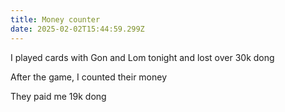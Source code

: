 ```yaml
---
title: Money counter
date: 2025-02-02T15:44:59.299Z
---
```


I played cards with Gon and Lom tonight and lost over 30k dong

After the game, I counted their money

They paid me 19k dong
